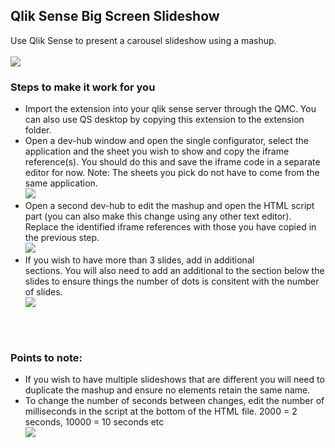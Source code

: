 <h2>Qlik Sense Big Screen Slideshow</h2>
Use Qlik Sense to present a carousel slideshow using a mashup.<br>
<br>
<img src="https://github.com/ardwork/Big_Screen_Slideshow/blob/master/img/Slideshow.gif">
<br>
<h3>Steps to make it work for you</h3>
<ul>
<li>Import the extension into your qlik sense server through the QMC. You can also use QS desktop by copying this extension to the extension folder.</li>
<li>Open a dev-hub window and open the single configurator, select the application and the sheet you wish to show and copy the iframe reference(s). You should do this and save the iframe code in a separate editor for now. Note: The sheets you pick do not have to come from the same application.<br>
<img src="https://github.com/ardwork/Big_Screen_Slideshow/blob/master/img/SingleConfigurator.png">
</li>
<li>Open a second dev-hub to edit the mashup and open the HTML script part (you can also make this change using any other text editor).<br>
Replace the identified iframe references with those you have copied in the previous step.<br>
<img src="https://github.com/ardwork/Big_Screen_Slideshow/blob/master/img/UpdateHTML.png">
</li>
<li>If you wish to have more than 3 slides, add in additional <div class="mySlides fade"> sections. You will also need to add an additional <span class="dot"></span> to the section below the slides to ensure things the number of dots is consitent with the number of slides.<br>
<img src="https://github.com/ardwork/Big_Screen_Slideshow/blob/master/img/DotUpdate.png">
</li>
</ul>
<br>
<br>
<h3>Points to note:</h3>
<ul>
<li>If you wish to have multiple slideshows that are different you will need to duplicate the mashup and ensure no elements retain the same name.</li>
<li>To change the number of seconds between changes, edit the number of milliseconds in the script at the bottom of the HTML file. 2000 = 2 seconds, 10000 = 10 seconds etc<br>
<img src="https://github.com/ardwork/Big_Screen_Slideshow/blob/master/img/Time.PNG">
</li>
</ul>

